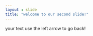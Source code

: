 ```yaml
---
layout : slide
title: "welcome to our second slide!"
---
```

your text 
use the left arrow to go back!
